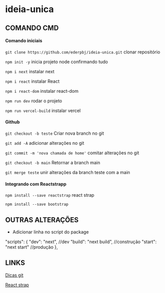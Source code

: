 # ideia-unica

## COMANDO CMD

#### Comando iniciais

`git clone https://github.com/ederpbj/ideia-unica.git` clonar repositório

`npm init -y` inicia projeto node confirmando tudo

`npm i next` instalar next 

`npm i react` instalar React 

`npm i react-dom` instalar react-dom 

`npm run dev` rodar o projeto 

`npm run vercel-build` instalar vercel

#### Github

`git checkout -b teste` Criar nova branch no git

`git add -A` adicionar alterações no git

`git commit -m 'nova chamada de home'` comitar alterações no git

`git checkout -b main` Retornar a branch main

`git merge teste` unir alterações da branch teste com a main

#### Integrando com Reactstrapp

`npm install --save reactstrap` react strap

`npm install --save bootstrap`

## OUTRAS ALTERAÇÕES

* Adicionar linha no script do package

"scripts": {
    "dev": "next", //dev
    "build": "next build", //construção
    "start": "next start" //produção
  },

## LINKS

[Dicas git](https://blog.cedrotech.com/git-o-minimo-que-voce-precisa-saber-para-trabalhar-em-equipe-parte-2/)

[React strap](https://reactstrap.github.io/)